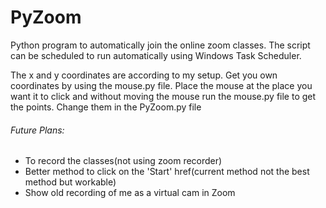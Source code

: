 # PyZoom

Python program to automatically join the online zoom classes. The script can be scheduled to run automatically using Windows Task Scheduler.

The x and y coordinates are according to my setup. Get you own coordinates by using the mouse.py file.
Place the mouse at the place you want it to click and without moving the mouse run the mouse.py file to get the points. 
Change them in the PyZoom.py file

###### Future Plans:

* To record the classes(not using zoom recorder)
* Better method to click on the 'Start' href(current method not the best method but workable)
* Show old recording of me as a virtual cam in Zoom


